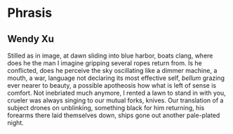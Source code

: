 # Phrasis
## Wendy Xu
Stilled as in image, at dawn sliding into
blue harbor, boats clang, where does he
the man I imagine gripping several ropes
return from. Is he conflicted, does he
perceive the sky oscillating like
a dimmer machine, a mouth, a war, language
not declaring its most
effective self, _bellum_ grazing ever
nearer to beauty, a possible apotheosis how
what is left of sense
is comfort. Not inebriated much anymore,
I rented a lawn to stand in with you, crueler
was always singing to our mutual forks,
knives. Our translation
of a subject drones
on unblinking, something black for him
returning, his forearms there laid
themselves down, ships gone out another
pale-plated night.
